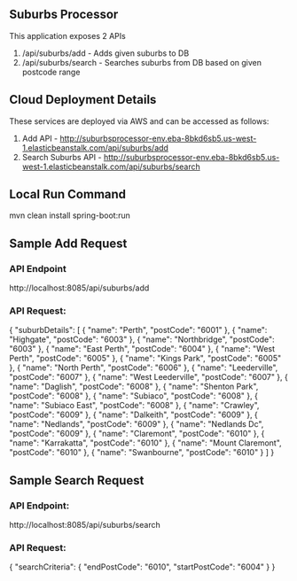 ## Suburbs Processor
This application exposes 2 APIs
1. /api/suburbs/add - Adds given suburbs to DB
2. /api/suburbs/search - Searches suburbs from DB based on given postcode range

## Cloud Deployment Details
These services are deployed via AWS and can be accessed as follows:
1. Add API - http://suburbsprocessor-env.eba-8bkd6sb5.us-west-1.elasticbeanstalk.com/api/suburbs/add
2. Search Suburbs API - http://suburbsprocessor-env.eba-8bkd6sb5.us-west-1.elasticbeanstalk.com/api/suburbs/search

## Local Run Command
mvn clean install spring-boot:run

## Sample Add Request
### API Endpoint
http://localhost:8085/api/suburbs/add

### API Request:
{
"suburbDetails": [
{
"name": "Perth",
"postCode": "6001"
},
{
"name": "Highgate",
"postCode": "6003"
},
{
"name": "Northbridge",
"postCode": "6003"
},
{
"name": "East Perth",
"postCode": "6004"
},
{
"name": "West Perth",
"postCode": "6005"
},
{
"name": "Kings Park",
"postCode": "6005"
},
{
"name": "North Perth",
"postCode": "6006"
},
{
"name": "Leederville",
"postCode": "6007"
},
{
"name": "West Leederville",
"postCode": "6007"
},
{
"name": "Daglish",
"postCode": "6008"
},
{
"name": "Shenton Park",
"postCode": "6008"
},
{
"name": "Subiaco",
"postCode": "6008"
},
{
"name": "Subiaco East",
"postCode": "6008"
},
{
"name": "Crawley",
"postCode": "6009"
},
{
"name": "Dalkeith",
"postCode": "6009"
},
{
"name": "Nedlands",
"postCode": "6009"
},
{
"name": "Nedlands Dc",
"postCode": "6009"
},
{
"name": "Claremont",
"postCode": "6010"
},
{
"name": "Karrakatta",
"postCode": "6010"
},
{
"name": "Mount Claremont",
"postCode": "6010"
},
{
"name": "Swanbourne",
"postCode": "6010"
}
]
}

## Sample Search Request
### API Endpoint: 
http://localhost:8085/api/suburbs/search

### API Request:
{
"searchCriteria": {
"endPostCode": "6010",
"startPostCode": "6004"
}
}
